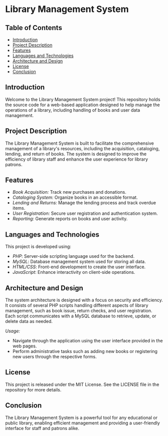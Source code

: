 # Library Management System

## Table of Contents

- [Introduction](#introduction)
- [Project Description](#project-description)
- [Features](#features)
- [Languages and Technologies](#languages-and-technologies)
- [Architecture and Design](#architecture-and-design)
- [License](#license)
- [Conclusion](#conclusion)

## Introduction

Welcome to the Library Management System project! This repository holds the source code for a web-based application designed to help manage the operations of a library, including handling of books and user data management.

## Project Description

The Library Management System is built to facilitate the comprehensive management of a library's resources, including the acquisition, cataloging, lending, and return of books. The system is designed to improve the efficiency of library staff and enhance the user experience for library patrons.

## Features

- *Book Acquisition:* Track new purchases and donations.
- *Cataloging System:* Organize books in an accessible format.
- *Lending and Returns:* Manage the lending process and track overdue items.
- *User Registration:* Secure user registration and authentication system.
- *Reporting:* Generate reports on books and user activity.

## Languages and Technologies

This project is developed using:
- *PHP*: Server-side scripting language used for the backend.
- *MySQL*: Database management system used for storing all data.
- *HTML/CSS*: Front-end development to create the user interface.
- *JavaScript*: Enhance interactivity on client-side operations.

## Architecture and Design

The system architecture is designed with a focus on security and efficiency. It consists of several PHP scripts handling different aspects of library management, such as book issue, return checks, and user registration. Each script communicates with a MySQL database to retrieve, update, or delete data as needed.

*Usage:*
- Navigate through the application using the user interface provided in the web pages.
- Perform administrative tasks such as adding new books or registering new users through the respective forms.

## License

This project is released under the MIT License. See the LICENSE file in the repository for more details.

## Conclusion

The Library Management System is a powerful tool for any educational or public library, enabling efficient management and providing a user-friendly interface for staff and patrons alike.
